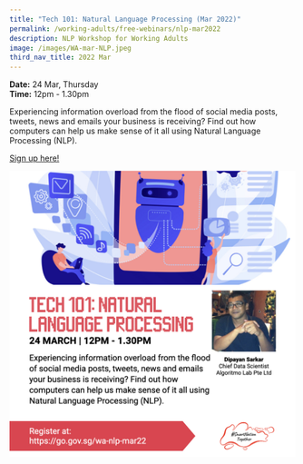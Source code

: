 ```yaml
---
title: "Tech 101: Natural Language Processing (Mar 2022)"
permalink: /working-adults/free-webinars/nlp-mar2022
description: NLP Workshop for Working Adults
image: /images/WA-mar-NLP.jpeg
third_nav_title: 2022 Mar
---
```



**Date:** 24 Mar, Thursday
<br> **Time:** 12pm - 1.30pm

Experiencing information overload from the flood of social media posts, tweets, news and emails your business is receiving? Find out how computers can help us make sense of it all using Natural Language Processing (NLP). 

[Sign up here! ](https://go.gov.sg/wa-nlp-mar22)

![Natural Language Processing Workshop for Working Adults](/images/WA-mar-NLP.jpeg)